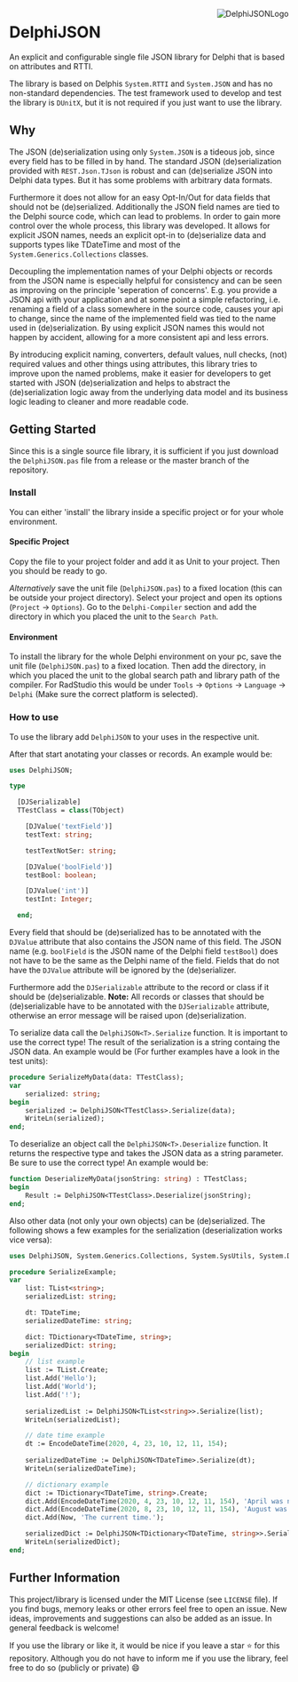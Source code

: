 <img align="right" alt="DelphiJSONLogo" src="https://github.com/gruco0002/DelphiJSON/blob/master/Logo/Logo_small.png?raw=true"></img>

# DelphiJSON
An explicit and configurable single file JSON library for Delphi that is based on attributes and RTTI.

The library is based on Delphis `System.RTTI` and `System.JSON` and has no non-standard dependencies.
The test framework used to develop and test the library is `DUnitX`, but it is not required if you just want to use the library.

## Why
The JSON (de)serialization using only `System.JSON` is a tideous job, since every field has to be filled in by hand.
The standard JSON (de)serialization provided with `REST.Json.TJson` is robust and can (de)serialize JSON into Delphi data types. But it has some problems with arbitrary data formats. 

Furthermore it does not allow for an easy Opt-In/Out for data fields that should not be (de)serialized. Additionally the
JSON field names are tied to the Delphi source code, which can lead to problems.
In order to gain more control over the whole process, this library was developed.
It allows for explicit JSON names, needs an explicit opt-in to (de)serialize data and supports types like TDateTime and most of the `System.Generics.Collections` classes.

Decoupling the implementation names of your Delphi objects or records from the JSON name is especially helpful for consistency and can be seen as improving on the principle 'seperation of concerns'.
E.g. you provide a JSON api with your application and at some point a simple refactoring, i.e. renaming a field of a class somewhere in the source code, causes your api to change, since the name of the implemented field was tied to the name used in (de)serialization.
By using explicit JSON names this would not happen by accident, allowing for a more consistent api and less errors.

By introducing explicit naming, converters, default values, null checks, (not) required values and other things using attributes, this library tries to improve upon the named problems, make it easier for developers to get started with JSON (de)serialization and helps to abstract the (de)serialization logic away from the underlying data model and its business logic leading to cleaner and more readable code.

## Getting Started

Since this is a single source file library, it is sufficient if you just download the `DelphiJSON.pas` file from a release or the master branch of the repository.

### Install
You can either 'install' the library inside a specific project or for your whole environment.

#### Specific Project
Copy the file to your project folder and add it as Unit to your project. Then you should be ready to go.

*Alternatively* save the unit file (`DelphiJSON.pas`) to a fixed location (this can be outside your project directory). Select your project and open its options (`Project` -> `Options`). Go to the `Delphi-Compiler` section and add the directory in which you placed the unit to the `Search Path`.

#### Environment
To install the library for the whole Delphi environment on your pc, save the unit file (`DelphiJSON.pas`) to a fixed location. Then add the directory, in which you placed the unit to the global search path and library path of the compiler. For RadStudio this would be under `Tools` -> `Options` -> `Language` -> `Delphi` (Make sure the correct platform is selected). 

### How to use
To use the library add `DelphiJSON` to your uses in the respective unit.

After that start anotating your classes or records. An example would be:
```pascal
uses DelphiJSON;

type

  [DJSerializable]
  TTestClass = class(TObject)

    [DJValue('textField')]
    testText: string;

    testTextNotSer: string;

    [DJValue('boolField')]
    testBool: boolean;

    [DJValue('int')]
    testInt: Integer;

  end;
```

Every field that should be (de)serialized has to be annotated with the `DJValue` attribute that also contains the JSON name of this field. The JSON name (e.g. `boolField` is the JSON name of the Delphi field `testBool`) does not have to be the same as the Delphi name of the field. Fields that do not have the `DJValue` attribute will be ignored by the (de)serializer.

Furthermore add the `DJSerializable` attribute to the record or class if it should be (de)serializable.
**Note:** All records or classes that should be (de)serializable have to be annotated with the `DJSerializable` attribute, otherwise an error message will be raised upon (de)serialization.

To serialize data call the `DelphiJSON<T>.Serialize` function.
It is important to use the correct type! The result of the serialization is a string containg the JSON data.
An example would be (For further examples have a look in the test units):
```pascal
procedure SerializeMyData(data: TTestClass);
var
    serialized: string;
begin
    serialized := DelphiJSON<TTestClass>.Serialize(data);
    WriteLn(serialized);
end;
```


To deserialize an object call the `DelphiJSON<T>.Deserialize` function. It returns the respective type and takes the JSON data as a string parameter. Be sure to use the correct type! An example would be:
```pascal
function DeserializeMyData(jsonString: string) : TTestClass;
begin
    Result := DelphiJSON<TTestClass>.Deserialize(jsonString);
end;
```

Also other data (not only your own objects) can be (de)serialized. The following shows a few examples for the serialization (deserialization works vice versa):
```pascal
uses DelphiJSON, System.Generics.Collections, System.SysUtils, System.DateUtils;

procedure SerializeExample;
var
    list: TList<string>;
    serializedList: string;

    dt: TDateTime;
    serializedDateTime: string;

    dict: TDictionary<TDateTime, string>;
    serializedDict: string;
begin
    // list example
    list := TList.Create;
    list.Add('Hello');
    list.Add('World');
    list.Add('!');
    
    serializedList := DelphiJSON<TList<string>>.Serialize(list);
    WriteLn(serializedList);

    // date time example
    dt := EncodeDateTime(2020, 4, 23, 10, 12, 11, 154);
    
    serializedDateTime := DelphiJSON<TDateTime>.Serialize(dt);
    WriteLn(serializedDateTime);

    // dictionary example
    dict := TDictionary<TDateTime, string>.Create;
    dict.Add(EncodeDateTime(2020, 4, 23, 10, 12, 11, 154), 'April was nice!');
    dict.Add(EncodeDateTime(2020, 8, 23, 10, 12, 11, 154), 'August was hot!');
    dict.Add(Now, 'The current time.');

    serializedDict := DelphiJSON<TDictionary<TDateTime, string>>.Serialize(dict);
    WriteLn(serializedDict);
end;
```

## Further Information
This project/library is licensed under the MIT License (see `LICENSE` file).
If you find bugs, memory leaks or other errors feel free to open an issue.
New ideas, improvements and suggestions can also be added as an issue. In general feedback is welcome!

If you use the library or like it, it would be nice if you leave a star :star: for this repository.
Although you do not have to inform me if you use the library, feel free to do so (publicly or private) :smile:

